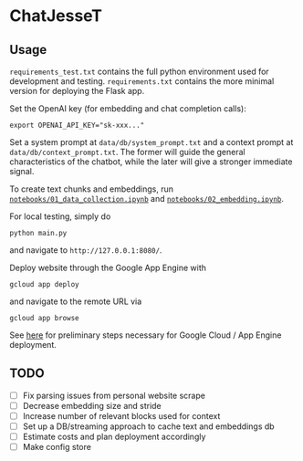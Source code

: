 # ChatJesseT

## Usage

`requirements_test.txt` contains the full python environment used for development and testing. `requirements.txt` contains the more minimal version for deploying the Flask app.

Set the OpenAI key (for embedding and chat completion calls):
```
export OPENAI_API_KEY="sk-xxx..."
```

Set a system prompt at `data/db/system_prompt.txt` and a context prompt at `data/db/context_prompt.txt`. The former will guide the general characteristics of the chatbot, while the later will give a stronger immediate signal.

To create text chunks and embeddings, run [`notebooks/01_data_collection.ipynb`](notebooks/01_data_collection.ipynb) and [`notebooks/02_embedding.ipynb`](notebooks/02_embedding.ipynb).

For local testing, simply do
```
python main.py
```
and navigate to `http://127.0.0.1:8080/`.

Deploy website through the Google App Engine with
```
gcloud app deploy
```
and navigate to the remote URL via
```
gcloud app browse
```
See [here](https://cloud.google.com/appengine/docs/standard/python3/runtime) for preliminary steps necessary for Google Cloud / App Engine deployment.

## TODO

- [ ] Fix parsing issues from personal website scrape
- [ ] Decrease embedding size and stride
- [ ] Increase number of relevant blocks used for context
- [ ] Set up a DB/streaming approach to cache text and embeddings db
- [ ] Estimate costs and plan deployment accordingly
- [ ] Make config store